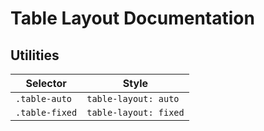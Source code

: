 # Table Layout Documentation

## Utilities

| Selector       | Style                 |
| -------------- | --------------------- |
| `.table-auto`  | `table-layout: auto`  |
| `.table-fixed` | `table-layout: fixed` |
